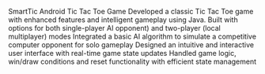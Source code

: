  SmartTic  Android Tic Tac Toe Game
 Developed a classic Tic Tac Toe game with enhanced features and intelligent gameplay using Java.
 Built with options for both single-player AI opponent) and two-player (local multiplayer) modes
 Integrated a basic AI algorithm to simulate a competitive computer opponent for solo gameplay
 Designed an intuitive and interactive user interface with real-time game state updates
 Handled game logic, win/draw conditions and reset functionality with efficient state management
